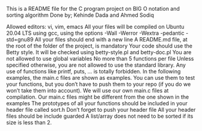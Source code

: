 This is a README file for the C program project on BIG O notation and sorting algorithm
Done by; Kehinde Dada and Ahmed Sodiq

Allowed editors: vi, vim, emacs
All your files will be compiled on Ubuntu 20.04 LTS using gcc, using the options -Wall -Werror -Wextra -pedantic -std=gnu89
All your files should end with a new line
A README.md file, at the root of the folder of the project, is mandatory
Your code should use the Betty style. 
It will be checked using betty-style.pl and betty-doc.pl
You are not allowed to use global variables
No more than 5 functions per file
Unless specified otherwise, you are not allowed to use the standard library.
Any use of functions like printf, puts, … is totally forbidden.
In the following examples, the main.c files are shown as examples.
You can use them to test your functions, but you don’t have to push them to your repo (if you do we won’t take them into account).
We will use our own main.c files at compilation.
Our main.c files might be different from the one shown in the examples
The prototypes of all your functions should be included in your header file called sort.h
Don’t forget to push your header file
All your header files should be include guarded
A list/array does not need to be sorted if its size is less than 2.
